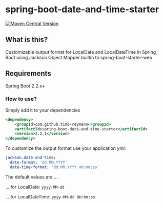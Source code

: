 spring-boot-date-and-time-starter
===
[![Maven Central Version](https://maven-badges.herokuapp.com/maven-central/com.github.timo-reymann/spring-boot-date-and-time-starter/badge.svg)](https://search.maven.org/search?q=g:com.github.timo-reymann%20AND%20a:spring-boot-date-and-time-starter&core=gav)

## What is this?
Customizable output format for LocalDate and LocalDateTime in Spring Boot using Jackson Object Mapper builtin to spring-boot-starter-web

## Requirements
Spring Boot 2.2.x+ 

### How to use?
Simply add it to your dependencies
```xml
<dependency>
    <groupId>com.github.timo-reymann</groupId>
    <artifactId>spring-boot-date-and-time-starter</artifactId>
    <version>2.2.1</version>
</dependency>
```

To customize the output format use your application yml:

```yaml
jackson.date-and-time:
  date-format: 'dd.MM.YYYY'
  date-time-format: 'dd.MM.YYYY HH:mm:ss'
```

The default values are ....

... for LocalDate: `yyyy-MM-dd`

... for LocalDateTime: `yyyy-MM-dd HH:mm:ss`
